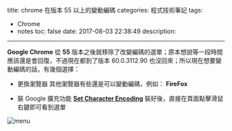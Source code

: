 title: chrome 在版本 55 以上的變動編碼
categories: 程式技術筆記
tags:
  - Chrome
  - notes
toc: false
date: 2017-08-03 22:38:49
description:
---

**Google Chrome** 從 **55** 版本之後就移除了改變編碼的選單；原本想說等一段時間應該還是會回復，不過現在都到了版本 60.0.3112.90 也沒回來<!-- more -->；所以現在想要變動編碼的話，有幾個選擇：
- 更換瀏覽器
其他瀏覽器有些還是可以變動編碼，例如： **FireFox**

- 裝 Google 擴充功能
[**Set Character Encoding**][1]
裝好後，直接在頁面點擊滑鼠右鍵即可看到選單

![menu](https://lh3.googleusercontent.com/kg9Zhifz5SBHlBxoJS8R8bOMbKsiqIqvae_hxiyBSl2zYZCvjGzoeFLiLoG_gE64B4YGgFyPsmYiQoy53k71HJCNBzo1jPqO1DiqDj1jkwYn2-D5DBCt3LHLT4VjlXFfNwpmke20k6tX0QFlKoWziMCc4wS45vUCu0xYX9HmzfkFIozcR8TETeLwUcDdJXbUmbHaVwc-RuijcFdCmahnIhP6a-WME782ONLPGE_4U9qEg-w-TE6C3pWwbmAoxdVLiW7Pw-Pi0HCs0rZbSt93xK9PUO8h6opeahy5qP8oZsNC9Je7Mz1Tk1nbrIhPaFP0sKIEEav2gGJYlqhwjReTmlDL7c_V-hRrqoGxq43BAIOy7vYGzXZlQ_cvcI7e0wMTDZJrEmQ080h4h-dOWN263p6_eIL1ePdVEyFx206Qk9vlKSEhYkwzBammEhA4DNZpuVsqq2GSqW6hSiUKzzWnt5CiCMRDpGcAgr8IgIO7dwFvZhTLrQPkUMMyS1swNlvxXfXSJPgG2Crq8jF2PSTdZR1_qNELEdSRh8ImTEL5CdODnpfWXR9vXyFSai2Xu134VMFpksrinAOREB14coMKS4y_qNt_AUKM-C58t5bqrPDXef7N88plGZYhcyg1vXq3q6IruocumYjRQt1cCey01xWe1OJKJFDTUBn-Gd0UegUJQQ=w639-h386-no)

[1]: https://chrome.google.com/webstore/detail/set-character-encoding/bpojelgakakmcfmjfilgdlmhefphglae